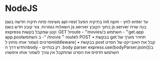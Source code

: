 # NodeJS

משימה
פתח תיקיה חדשה בשם api-rest
בתיקיה הפעל init npm - לחץ enter עד השאלות נגמרות.
צור קובץ חדש בשם js.server
בתוך הקובץ js.server בנה שרת express קטן שמקבל בקשות:
GET לroute - ״movies/״ - השתמש בget.app
app.postב השתמש -“ /movie ״ routeל POST
• בבקשת get תחזיר מערך של סרטים (שמור אותו מחוץ לmiddleware(
• בבקשת post קבל את האובייקט של הסרט החדש דרך הbody -
רק בנתיים .body parser express.use(bodyParser.json())ב השתמש
תדפיס את הסרט שהתקבל אין צורך לשמור אותו איפשהו
